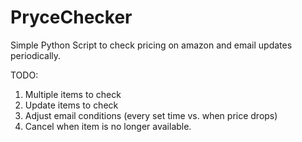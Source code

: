 # PryceChecker
Simple Python Script to check pricing on amazon and email updates periodically.

TODO:
  1. Multiple items to check
  2. Update items to check
  3. Adjust email conditions (every set time vs. when price drops)
  4. Cancel when item is no longer available.
